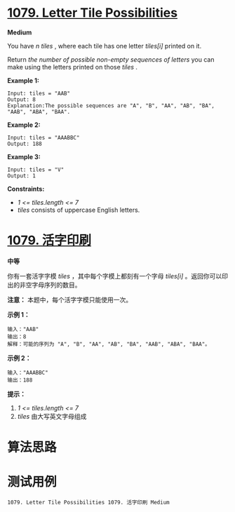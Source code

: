 # [1079. Letter Tile Possibilities][enTitle]

**Medium**

You have  *n*   *tiles* , where each tile has one letter  *tiles[i]*  printed on it.

Return  *the number of possible non-empty sequences of letters*  you can make using the letters printed on those  *tiles* .



**Example 1:** 

```
Input: tiles = "AAB"
Output: 8
Explanation:The possible sequences are "A", "B", "AA", "AB", "BA", "AAB", "ABA", "BAA".

```

**Example 2:** 

```
Input: tiles = "AAABBC"
Output: 188

```

**Example 3:** 

```
Input: tiles = "V"
Output: 1

```



**Constraints:** 

-  *1 <= tiles.length <= 7*  
-  *tiles*  consists of uppercase English letters.


# [1079. 活字印刷][cnTitle]

**中等**

你有一套活字字模  *tiles* ，其中每个字模上都刻有一个字母  *tiles[i]* 。返回你可以印出的非空字母序列的数目。

**注意：** 本题中，每个活字字模只能使用一次。



**示例 1：** 

```
输入："AAB"
输出：8
解释：可能的序列为 "A", "B", "AA", "AB", "BA", "AAB", "ABA", "BAA"。

```

**示例 2：** 

```
输入："AAABBC"
输出：188

```



**提示：** 

1.  *1 <= tiles.length <= 7*  
2.  *tiles*  由大写英文字母组成




# 算法思路

# 测试用例
```
1079. Letter Tile Possibilities 1079. 活字印刷 Medium
```

[enTitle]: https://leetcode.com/problems/letter-tile-possibilities/
[cnTitle]: https://leetcode-cn.com/problems/letter-tile-possibilities/

